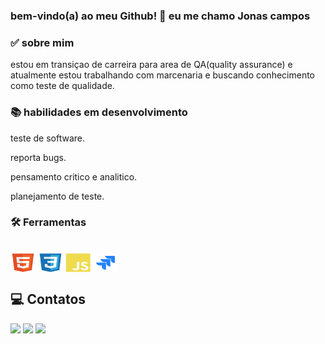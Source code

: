 ### bem-vindo(a) ao meu Github! 💙 eu me chamo Jonas campos


 ### ✅ sobre mim
 estou em transiçao de carreira para area de QA(quality assurance) e atualmente estou trabalhando com marcenaria
 e buscando conhecimento como teste de qualidade.

### 📚 habilidades em desenvolvimento
teste de software.

reporta bugs.

pensamento critico e analitico.

planejamento de teste.

### 🛠️ Ferramentas

<div style="display: inline_block"><br>
  <img align="center" alt="jonas-HTML" height="30" width="40" src="https://raw.githubusercontent.com/devicons/devicon/master/icons/html5/html5-original.svg">
  <img align="center" alt="jonas-CSS" height="30" width="40" src="https://raw.githubusercontent.com/devicons/devicon/master/icons/css3/css3-original.svg">
  <img align="center" alt="jonas-Js" height="30" width="40" src="https://raw.githubusercontent.com/devicons/devicon/master/icons/javascript/javascript-plain.svg">
 <img align="center" alt="jonas-Jira" height="30" width="40" src="https://raw.githubusercontent.com/devicons/devicon/master/icons/Jira/Jira-plain.svg">
</div>

## 💻 Contatos

<div> 
  <a href="https://www.instagram.com/jonas_camposs0/" target="_blank"><img src="https://img.shields.io/badge/-Instagram-%23E4405F?style=for-the-badge&logo=instagram&logoColor=white" target="_blank"></a>
  <a href = "https://mail.google.com/mail/u/0/#inbox?compose=new"><img src="https://img.shields.io/badge/-Gmail-%23333?style=for-the-badge&logo=gmail&logoColor=white" target="_blank"></a>
  <a href="https://www.linkedin.com/in/jonas-campos-5a6a91243/" target="_blank"><img src="https://img.shields.io/badge/-LinkedIn-%230077B5?style=for-the-badge&logo=linkedin&logoColor=white" target="_blank"></a> 
 
 
</div>
